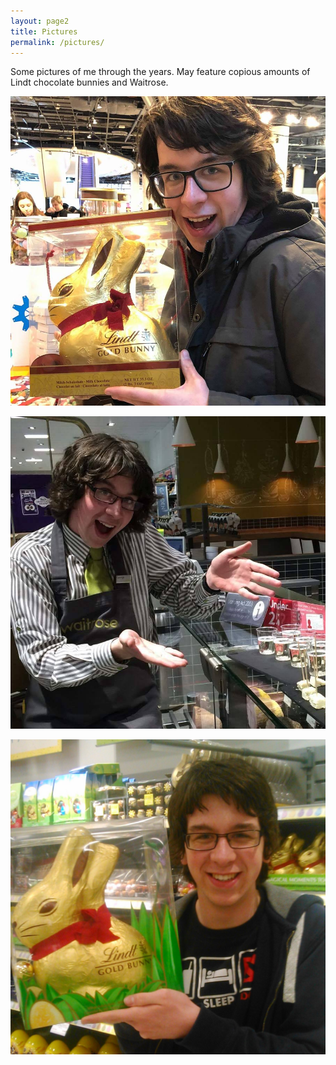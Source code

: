 ```yaml
---
layout: page2
title: Pictures
permalink: /pictures/
---
```


Some pictures of me through the years. May feature copious amounts of Lindt chocolate bunnies and Waitrose.

![picture3](/images/me/fb3.jpg)

![picture2](/images/me/fb2.jpg)

![picture1](/images/me/fb1.jpg)
